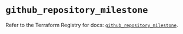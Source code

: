 # `github_repository_milestone`

Refer to the Terraform Registry for docs: [`github_repository_milestone`](https://registry.terraform.io/providers/integrations/github/5.44.0/docs/resources/repository_milestone).
